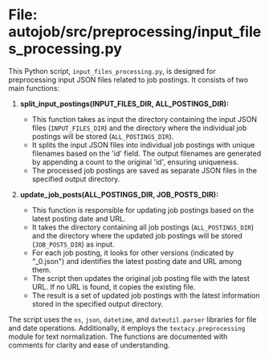 # File: autojob/src/preprocessing/input_files_processing.py

This Python script, `input_files_processing.py`, is designed for preprocessing input JSON files related to job postings. It consists of two main functions:

1. **split_input_postings(INPUT_FILES_DIR, ALL_POSTINGS_DIR):**
    - This function takes as input the directory containing the input JSON files (`INPUT_FILES_DIR`) and the directory where the individual job postings will be stored (`ALL_POSTINGS_DIR`).
    - It splits the input JSON files into individual job postings with unique filenames based on the 'id' field. The output filenames are generated by appending a count to the original 'id', ensuring uniqueness.
    - The processed job postings are saved as separate JSON files in the specified output directory.

2. **update_job_posts(ALL_POSTINGS_DIR, JOB_POSTS_DIR):**
    - This function is responsible for updating job postings based on the latest posting date and URL.
    - It takes the directory containing all job postings (`ALL_POSTINGS_DIR`) and the directory where the updated job postings will be stored (`JOB_POSTS_DIR`) as input.
    - For each job posting, it looks for other versions (indicated by "_0.json") and identifies the latest posting date and URL among them.
    - The script then updates the original job posting file with the latest URL. If no URL is found, it copies the existing file.
    - The result is a set of updated job postings with the latest information stored in the specified output directory.

The script uses the `os`, `json`, `datetime`, and `dateutil.parser` libraries for file and date operations. Additionally, it employs the `textacy.preprocessing` module for text normalization. The functions are documented with comments for clarity and ease of understanding.
